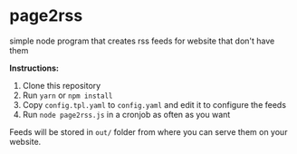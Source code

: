 # page2rss
simple node program that creates rss feeds for website that don't have them

**Instructions:**

1. Clone this repository
2. Run `yarn` or `npm install`
3. Copy `config.tpl.yaml` to `config.yaml` and edit it to configure the feeds
4. Run `node page2rss.js` in a cronjob as often as you want

Feeds will be stored in `out/` folder from where you can serve them on your website.
